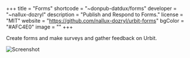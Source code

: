 +++
title = "Forms"
shortcode = "~donpub-datdux/forms"
developer = "~nallux-dozryl"
description = "Publish and Respond to Forms."
license = "MIT"
website = "https://github.com/nallux-dozryl/urbit-forms"
bgColor = "#AFC4E0"
image = ""
+++

Create forms and make surveys and gather feedback on Urbit.

![Screenshot](https://storage.googleapis.com/media.urbit.org/site/ecosystem/applications/new-form.png)
